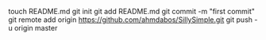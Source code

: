 touch README.md
git init
git add README.md
git commit -m "first commit"
git remote add origin https://github.com/ahmdabos/SillySimple.git
git push -u origin master
